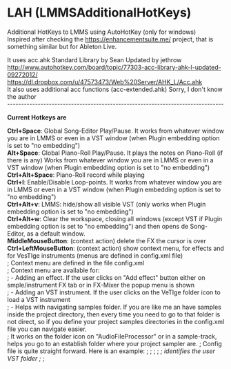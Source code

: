 # LAH (LMMSAdditionalHotKeys)
Additional HotKeys to LMMS using AutoHotKey (only for windows) <br>
Inspired after checking the https://enhancementsuite.me/ project, that is something similar but for Ableton Live. <br>

It uses acc.ahk Standard Library by Sean Updated by jethrow <br>
	http://www.autohotkey.com/board/topic/77303-acc-library-ahk-l-updated-09272012/ <br>
 	https://dl.dropbox.com/u/47573473/Web%20Server/AHK_L/Acc.ahk <br>
It also uses additional acc functions (acc-extended.ahk) Sorry, I don't know the author <br>
------------------------------------------------------------------------------ <br>

<b>Current Hotkeys are</b><br>

<b>Ctrl+Space</b>: Global Song-Editor Play/Pause. It works from whatever window you are in LMMS or even in a VST window (when Plugin embedding option is set to "no embedding")<br>
<b>Alt+Space</b>: Global Piano-Roll Play/Pause. It plays the notes on Piano-Roll (if there is any) Works from whatever window you are in LMMS or even in a VST window (when Plugin embedding option is set to "no embedding")<br>
<b>Ctrl+Alt+Space</b>: Piano-Roll record while playing <br>
<b>Ctrl+l</b>: Enable/Disable Loop-points. It works from whatever window you are in LMMS or even in a VST window (when Plugin embedding option is set to "no embedding")<br>
<b>Ctrl+Alt+v</b>: LMMS: hide/show all visible VST (only works when Plugin embedding option is set to "no embedding")<br>
<b>Ctrl+Alt+w</b>: Clear the workspace, closing all windows (except VST if Plugin embedding option is set to "no embedding") and then opens de Song-Editor, as a default window.<br>
<b>MiddleMouseButton</b>: (context action) delete the FX the cursor is over<br>
<b>Ctrl+LeftMouseButton</b>: (context action) show context menu, for effects and for VesTIge instruments (menus are defined in config.xml file)<br>
; 	Context menu are defined in the file config.xml<br>
; 	Context menu are available for:<br>
;		- Adding an effect. If the user clicks on "Add effect" button either on smple/instrument FX tab or in FX-Mixer the popup menu is shown<br>
;		- Adding an VST instrument. If the user clicks on the VeTIge folder icon to load a VST instrument<br>
;		- Helps with navigating samples folder. If you are like me an have samples inside the project directory, then every time you need to go to that folder is not direct, so if you define your project samples directories in the config.xml file you can navigate easier.<br>
;		  It works on the folder icon on "AudioFileProcessor" or in a sample-track, helps you go to an establish folder where your project sampler are.
; 		  Config file is quite straight forward. Here is an example:
;<?xml version="1.0" encoding="utf-8" standalone="yes"?>
;<ConfigFile>
;	<ConfigVariables>
;		<Var VST-dir="C:\Program Files\Steinberg\VstPlugins"/>   ; identifies the user VST folder
;	</ConfigVariables>
;	<MenuSamplesFolders>   
		<MenuItem show="Chill trap Project Folder" value="C:\Users\superpaik\lmms\projects\Mis EDM\2. In progress\Chill trap 27-02"/>
		<MenuItem show="Chill trap SAMPLES Folder" value="C:\Users\superpaik\lmms\projects\Mis EDM\2. In progress\Chill trap 27-02\Samples"/>
	</MenuSamplesFolders>
	<MenuFX>
		<MenuItem show="Effects/Delay/BabyComeback" value=""/>
		<MenuItem show="Effects/Delay/Echo Delay Line 0.1s" value="Echo Delay Line (Maximum Delay 0.1s)"/>
		<MenuItem show="Effects/Delay/GDuckDly" value=""/>
		<MenuItem show="Effects/Delay/ValhallaFreqEcho" value="ValhallaFreqEcho_x64"/>
		<MenuItem show="Mixing/Compresor/BUSTERse" value=""/>
		<MenuItem show="TAP AutoPanner" value=""/>
	</MenuFX>
	<MenuVeSTige>
		<MenuItem show="Piano/Keyzone Classic" value="Bitsonic\Keyzone Classic"/>
		<MenuItem show="Piano/Salamander Piano" value="Salamander Piano\Salamander Piano - 64"/>
		<MenuItem show="Sampler/Poise" value="OneSmallClue\Poise"/>
		<MenuItem show="Sampler/Sitala" value="Decomposer\Sitala"/>
		<MenuItem show="Synths/Surge" value="Surge\Surge"/>
		<MenuItem show="Synths/Tal-NoiseMaker-64" value="Tal\Tal-NoiseMaker-64"/>
		<MenuItem show="Vital" value="Vital\Vital"/>
	</MenuVeSTige>
</ConfigFile>
